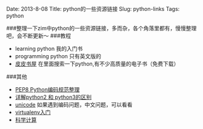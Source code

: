 Date: 2013-8-08
Title: python的一些资源链接
Slug: python-links
Tags:  python

###整理一下zim中python的一些资源链接，多而杂，各个角落里都有，慢慢整理吧，会不断更新～
###教程
*  learning python 我的入门书
*  programming python  只有英文版的
*  [皮皮书屋](http://www.ppurl.com) 在里面搜索一下python,有不少高质量的电子书（免费下载）

###其他
*	[PEP8 Python编码规范整理](http://www.douban.com/note/134971609/)
*  [详解python2 和 python3的区别](http://www.pythontab.com/html/2012/pythonjichu_1220/10.html)
*  [unicode](http://www.cnblogs.com/yuxc/archive/2011/03/24/2029786.html)  如果遇到编码问题，中文问题，可以看看
*  [virtualenv入门](http://www.jsome.net/blog/2010/06/11/start-to-use-virtualenv)
*  [科学计算](http://matplotlib.org/gallery.html)  


